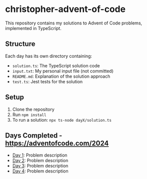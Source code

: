 # christopher-advent-of-code

This repository contains my solutions to Advent of Code problems, implemented in TypeScript.

## Structure

Each day has its own directory containing:
- `solution.ts`: The TypeScript solution code
- `input.txt`: My personal input file (not committed)
- `README.md`: Explanation of the solution approach
- `test.ts`: Jest tests for the solution

## Setup

1. Clone the repository
2. Run `npm install`
3. To run a solution: `npx ts-node dayX/solution.ts`

## Days Completed - https://adventofcode.com/2024

- [Day 1](/day1): Problem description
- [Day 2](/day2): Problem description
- [Day 3](/day3): Problem description
- [Day 4](/day4): Problem description
